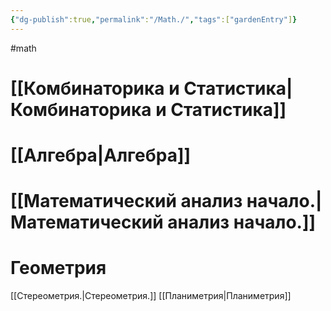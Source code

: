 ```yaml
---
{"dg-publish":true,"permalink":"/Math./","tags":["gardenEntry"]}
---
```


#math

# [[Комбинаторика и Статистика\|Комбинаторика и Статистика]]

# [[Алгебра\|Алгебра]]

# [[Математический анализ начало.\|Математический анализ начало.]]
# Геометрия
[[Стереометрия.\|Стереометрия.]]
[[Планиметрия\|Планиметрия]]



